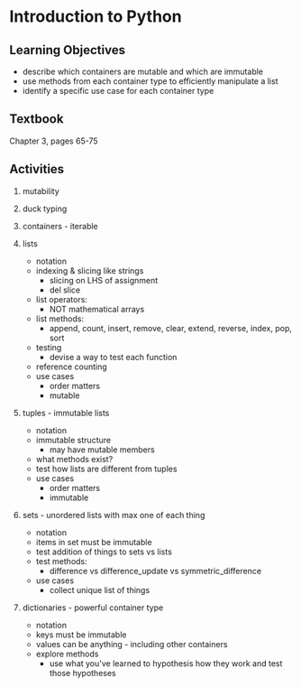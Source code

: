 # Introduction to Python

## Learning Objectives

* describe which containers are mutable and which are immutable
* use methods from each container type to efficiently manipulate a list
* identify a specific use case for each container type

## Textbook

Chapter 3, pages 65-75

## Activities

1. mutability

1. duck typing

1. containers - iterable

1. lists
   * notation
   * indexing & slicing like strings
     * slicing on LHS of assignment
     * del slice
   * list operators:
     * NOT mathematical arrays
   * list methods:
     * append, count, insert, remove, clear,
       extend, reverse, index, pop, sort
   * testing
     * devise a way to test each function
   * reference counting
   * use cases
     * order matters
     * mutable
 
1. tuples - immutable lists
   * notation
   * immutable structure
     * may have mutable members
   * what methods exist?
   * test how lists are different from tuples
   * use cases
     * order matters
     * immutable

1. sets - unordered lists with max one of each thing
   * notation
   * items in set must be immutable
   * test addition of things to sets vs lists
   * test methods:
     * difference vs difference_update vs symmetric_difference
   * use cases
     * collect unique list of things

1. dictionaries - powerful container type
   * notation
   * keys must be immutable
   * values can be anything - including other containers
   * explore methods
       * use what you've learned to hypothesis how they work and test those
       hypotheses


